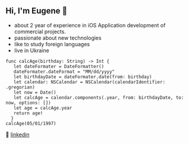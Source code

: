 ## Hi, I'm Eugene 👋

*  about 2 year of experience in iOS Application development of commercial projects.
*  passionate about new technologies
*  like to study foreign languages
*  live in Ukraine
 ```
 func calcAge(birthday: String) -> Int {
    let dateFormater = DateFormatter()
    dateFormater.dateFormat = "MM/dd/yyyy"
    let birthdayDate = dateFormater.date(from: birthday)
    let calendar: NSCalendar = NSCalendar(calendarIdentifier: .gregorian)
    let now = Date()
    let calcAge = calendar.components(.year, from: birthdayDate, to: now, options: [])
    let age = calcAge.year
    return age!
   }
calcAge(05/01/1997)
```

👔 [linkedin][linkedin]

[linkedin]: https://www.linkedin.com/in/eugene-bychkailo-8479931a8/


